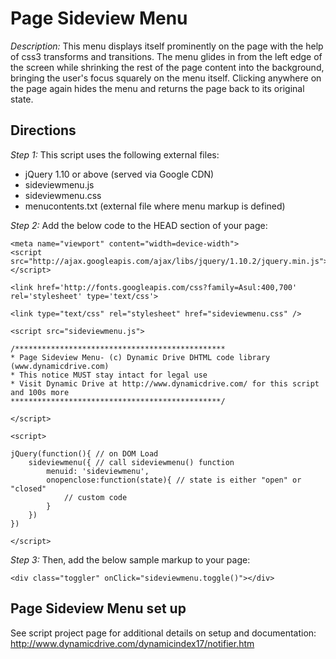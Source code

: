 # Page Sideview Menu #

*Description:* This menu displays itself prominently on the page with the help of css3 transforms and transitions. The menu glides in from the left edge of the screen while shrinking the rest of the page content into the background, bringing the user's focus squarely on the menu itself. Clicking anywhere on the page again hides the menu and returns the page back to its original state.

## Directions ##

*Step 1:* This script uses the following external files:

+ jQuery 1.10 or above (served via Google CDN)
+ sideviewmenu.js
+ sideviewmenu.css
+ menucontents.txt (external file where menu markup is defined)

*Step 2:* Add the below code to the HEAD section of your page:

	<meta name="viewport" content="width=device-width">
	<script src="http://ajax.googleapis.com/ajax/libs/jquery/1.10.2/jquery.min.js"></script>
	
	<link href='http://fonts.googleapis.com/css?family=Asul:400,700' rel='stylesheet' type='text/css'>
	
	<link type="text/css" rel="stylesheet" href="sideviewmenu.css" />
	
	<script src="sideviewmenu.js">
	
	/***********************************************
	* Page Sideview Menu- (c) Dynamic Drive DHTML code library (www.dynamicdrive.com)
	* This notice MUST stay intact for legal use
	* Visit Dynamic Drive at http://www.dynamicdrive.com/ for this script and 100s more
	***********************************************/
	
	</script>
	
	<script>
	
	jQuery(function(){ // on DOM Load
		sideviewmenu({ // call sideviewmenu() function
			menuid: 'sideviewmenu',
			onopenclose:function(state){ // state is either "open" or "closed"
				// custom code
			}
		})
	})
	
	</script>


*Step 3:* Then, add the below sample markup to your page:

	<div class="toggler" onClick="sideviewmenu.toggle()"></div>

## Page Sideview Menu set up ##

See script project page for additional details on setup and documentation: <http://www.dynamicdrive.com/dynamicindex17/notifier.htm>
